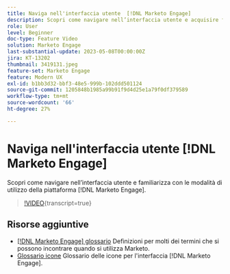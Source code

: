 ```yaml
---
title: Naviga nell'interfaccia utente  [!DNL Marketo Engage]
description: Scopri come navigare nell’interfaccia utente e acquisire familiarità con la piattaforma  [!DNL Marketo Engage] .
role: User
level: Beginner
doc-type: Feature Video
solution: Marketo Engage
last-substantial-update: 2023-05-08T00:00:00Z
jira: KT-13202
thumbnail: 3419131.jpeg
feature-set: Marketo Engage
feature: Modern UX
exl-id: b1bb3d32-bbf3-48e5-999b-102ddd501124
source-git-commit: 1205848b1985a99b91f9d4d25e1a79f0df379589
workflow-type: tm+mt
source-wordcount: '66'
ht-degree: 27%

---
```


# Naviga nell&#39;interfaccia utente [!DNL Marketo Engage]

Scopri come navigare nell’interfaccia utente e familiarizza con le modalità di utilizzo della piattaforma [!DNL Marketo Engage].

>[!VIDEO](https://video.tv.adobe.com/v/3450434/?learn=on&captions=ita){transcript=true}

## Risorse aggiuntive

* [[!DNL Marketo Engage] glossario](https://experienceleague.adobe.com/docs/marketo/using/getting-started-with-marketo/marketo-glossary.html?lang=it)
Definizioni per molti dei termini che si possono incontrare quando si utilizza Marketo.
* [Glossario icone](https://experienceleague.adobe.com/docs/marketo/using/product-docs/marketo-engage-modern-ux/icon-glossary.html?lang=it)
Glossario delle icone per l&#39;interfaccia [!DNL Marketo Engage].
